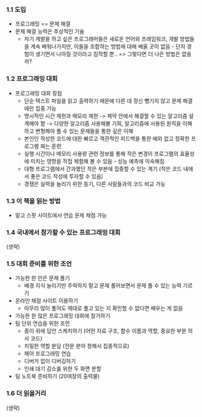 ### 1.1 도입

- 프로그래밍 == 문제 해결
- 문제 해결 능력은 추상적인 기술
  - 자기 계발을 하고 싶은 프로그래머들은 새로운 언어와 프레임워크, 개발 방법들을 계속 배워나가지만,
    이들을 조합하는 방법에 대해 배울 곳이 없음 - 단지 경험이 생기면서 나아질 것이라고 짐작할 뿐..
    => 그렇다면 더 나은 방법은 없을까?

### 1.2 프로그래밍 대회

- 프로그래밍 대회 장점
  - 단순 텍스트 파일을 읽고 출력하기 때문에 다른 데 정신 뺐기지 않고 문제 해결에만 집중 가능
  - 명시적인 시간 제한과 메모리 제한 -> 제약 안에서 해결할 수 있는 알고리즘 설계해야 함 -> 다양한 알고리즘 사용해볼 기회, 알고리즘에 사용된 원칙을 이해하고 변형해야 풀 수 있는 문제들을 통한 깊은 이해
  - 본인인 작성한 코드에 대한 빠르고 객관적인 피드백을 통한 예외 없고 정확한 프로그램 짜는 훈련
  - 실행 시간이나 메모리 사용량 관련 정보를 통해 작은 변경이 프로그램의 효율성에 미치는 영향을 직접 체험해 볼 수 있음 - 성능 예측에 익숙해짐
  - 대형 프로그램에서 간과했던 작은 부분에 집중할 수 있는 계기 (작은 코드 내에서 좋은 코드 작성에 투자할 수 있음)
  - 경쟁은 실력을 늘리기 위한 동기, 다른 사람들과의 코드 비교 가능

### 1.3 이 책을 읽는 방법

- 알고 스팟 사이트에서 연습 문제 채점 가능

### 1.4 국내에서 참가할 수 있는 프로그래밍 대회

(생략)

### 1.5 대회 준비를 위한 조언

- 가능한 한 만은 문제 풀기
  - 배경 지식 늘리기만 주력하지 말고 문제 풀어보면서 문제 풀 수 있는 능력 기르기
- 온라인 채점 사이트 이용하기
  - 아무리 많이 풀어도 제대로 풀고 있는 지 확인할 수 없다면 배우는 게 없음
- 가능한 한 많은 프로그래밍 대회에 참가하기
- 팀 단위 연습을 위한 조언
  - 종이 위에 답안 스케치하기 (어떤 자료 구조, 함수 이름과 역할, 중요한 부분 의사 코드)
  - 치밀한 역할 분담 (전문 분야 정해서 집중적으로)
  - 패어 프로그래밍 연습
  - 디버거 없이 디버깅하기
  - 인쇄 대기 감소를 위한 두 화면 분할
- 팀 노트북 준비하기 (20여장의 출력물)

### 1.6 더 읽을거리

(생략)
